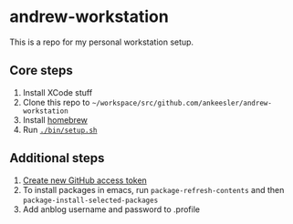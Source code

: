 # andrew-workstation

This is a repo for my personal workstation setup.

## Core steps

1. Install XCode stuff
1. Clone this repo to `~/workspace/src/github.com/ankeesler/andrew-workstation`
1. Install [homebrew](https://brew.sh)
1. Run [`./bin/setup.sh`](bin/setup.sh)

## Additional steps

1. [Create new GitHub access token](https://github.com/settings/tokens)
1. To install packages in emacs, run `package-refresh-contents` and then
   `package-install-selected-packages`
1. Add anblog username and password to .profile
